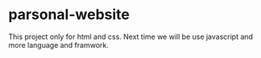 # parsonal-website
This project only for html and css. Next time we will be use javascript and more language and framwork.